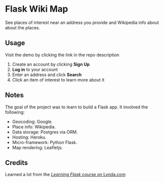 # Flask Wiki Map

See places of interest near an address you provide and Wikipedia info about about the places.

## Usage

Visit the demo by clicking the link in the repo description

1. Create an account by clicking **Sign Up**
2. **Log in** to your account
3. Enter an address and click **Search**
4. Click an item of interest to learn more about it

## Notes

The goal of the project was to learn to build a Flask app. It involved the following:
- Geocoding: Google. 
- Place info: Wikipedia.
- Data storage: Postgres via ORM.
- Hosting: Heroku.
- Micro-framework: Python Flask.
- Map rendering: Leafletjs.

## Credits

Learned a lot from the [*Learning Flask* course on Lynda.com](https://www.lynda.com/Flask-tutorials/Learning-Flask/521231-2.html)